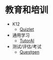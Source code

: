 # 教育和培训
* K12
  * [Quizlet](./quizlet.md)
* 通用学习
  * [TutorAI](./tutorai.md) 
* 测试/评估/考试
  * [Questgen](./questgen.md)